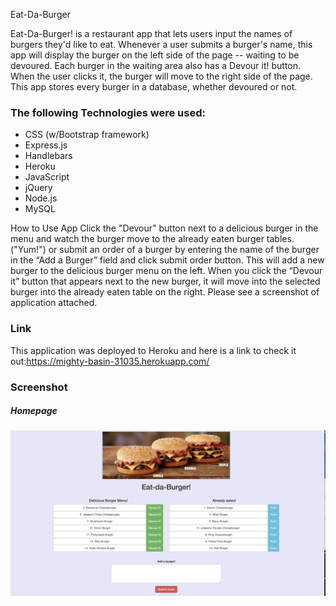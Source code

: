 
Eat-Da-Burger

Eat-Da-Burger! is a restaurant app that lets users input the names of burgers they'd like to eat. Whenever a user submits a burger's name, this app will display the burger on the left side of the page -- waiting to be devoured. Each burger in the waiting area also has a Devour it! button. When the user clicks it, the burger will move to the right side of the page. This app stores every burger in a database, whether devoured or not.

### The following Technologies were used:
*	CSS (w/Bootstrap framework)
*	Express.js
*	Handlebars
*	Heroku
*	JavaScript
*	jQuery
*	Node.js
*	MySQL

How to Use App
Click the "Devour" button next to a delicious burger in the menu and watch the burger move to the already eaten burger tables. ("Yum!") or submit an order of a burger by entering the name of the burger in the “Add a Burger” field and click submit order button. This will add a new burger to the delicious burger menu on the left. When you click the “Devour it” button that appears next to the new burger, it will move into the selected burger into the already eaten table on the right. Please see a screenshot of application attached.

### Link
This application was deployed to Heroku and here is a link to check it out:https://mighty-basin-31035.herokuapp.com/

### Screenshot
##### Homepage
![Screenshot of home page](https://github.com/obygirl81/burger/blob/master/public%20/screenshot/Screen%20Shot%202019-09-24%20at%204.44.33%20PM.png)

